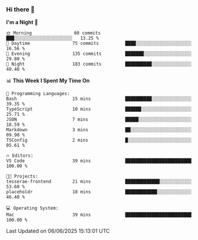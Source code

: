 ### Hi there 👋

<!--
**ALiersEL/ALiersEL** is a ✨ _special_ ✨ repository because its `README.md` (this file) appears on your GitHub profile.

Here are some ideas to get you started:

- 🔭 I’m currently working on ...
- 🌱 I’m currently learning ...
- 👯 I’m looking to collaborate on ...
- 🤔 I’m looking for help with ...
- 💬 Ask me about ...
- 📫 How to reach me: ...
- 😄 Pronouns: ...
- ⚡ Fun fact: ...
-->

<!--START_SECTION:waka-->
**I'm a Night 🦉** 

```text
🌞 Morning                60 commits          ███░░░░░░░░░░░░░░░░░░░░░░   13.25 % 
🌆 Daytime                75 commits          ████░░░░░░░░░░░░░░░░░░░░░   16.56 % 
🌃 Evening                135 commits         ███████░░░░░░░░░░░░░░░░░░   29.80 % 
🌙 Night                  183 commits         ██████████░░░░░░░░░░░░░░░   40.40 % 
```


📊 **This Week I Spent My Time On** 

```text
💬 Programming Languages: 
Bash                     15 mins             ██████████░░░░░░░░░░░░░░░   39.35 % 
TypeScript               10 mins             ██████░░░░░░░░░░░░░░░░░░░   25.71 % 
JSON                     7 mins              █████░░░░░░░░░░░░░░░░░░░░   18.59 % 
Markdown                 3 mins              ██░░░░░░░░░░░░░░░░░░░░░░░   09.90 % 
TSConfig                 2 mins              █░░░░░░░░░░░░░░░░░░░░░░░░   05.61 % 

🔥 Editors: 
VS Code                  39 mins             █████████████████████████   100.00 % 

🐱‍💻 Projects: 
tesserae-frontend        21 mins             █████████████░░░░░░░░░░░░   53.60 % 
placeholdr               18 mins             ████████████░░░░░░░░░░░░░   46.40 % 

💻 Operating System: 
Mac                      39 mins             █████████████████████████   100.00 % 
```


 Last Updated on 06/06/2025 15:13:01 UTC
<!--END_SECTION:waka-->
